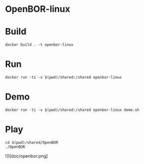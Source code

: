 # OpenBOR-linux


# Build

```
docker build . -t openbor-linux
```

# Run

```
docker run -ti -v $(pwd)/shared:/shared openbor-linux
```

# Demo

```
docker run -ti -v $(pwd)/shared:/shared openbor-linux demo.sh
```

# Play

```
cd $(pwd)/shared/OpenBOR
./OpenBOR
```

!()[doc/openbor.png]
